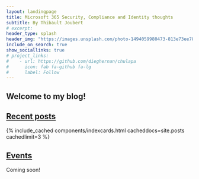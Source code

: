 ```yaml
---
layout: landingpage
title: Microsoft 365 Security, Compliance and Identity thoughts
subtitle: By Thibault Joubert
# excerpt:
header_type: splash
header_img: "https://images.unsplash.com/photo-1494059980473-813e73ee784b?ixlib=rb-1.2.1&ixid=eyJhcHBfaWQiOjEyMDd9&auto=format&fit=crop&w=1200&q=60"
include_on_search: true
show_sociallinks: true
# project_links:
#    - url: https://github.com/dieghernan/chulapa
#      icon: fab fa-github fa-lg
#      label: Follow
---
```


## Welcome to my blog! 

## <a href="./blog" class="text-dark">Recent posts</a>


{% include_cached components/indexcards.html cacheddocs=site.posts cachedlimit=3 %}

## <a href="./events" class="text-dark">Events</a>

Coming soon!

